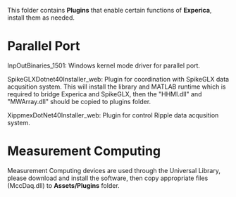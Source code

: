 This folder contains **Plugins** that enable certain functions of **Experica**, install them as needed.

# Parallel Port

InpOutBinaries_1501: Windows kernel mode driver for parallel port.


SpikeGLXDotnet40Installer_web: Plugin for coordination with SpikeGLX data acqusition system.
			This will install the library and MATLAB runtime which is required to bridge Experica and SpikeGLX, then the "HHMI.dll" and "MWArray.dll" should be copied to plugins folder.


XippmexDotNet40Installer_web: Plugin for control Ripple data acqusition system.

# Measurement Computing

Measurement Computing devices are used through the Universal Library, please download and install the software, then copy appropriate files (MccDaq.dll) to **Assets/Plugins** folder.
